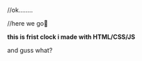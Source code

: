 //ok........

//here we go🤞

<b>this is frist clock i made with HTML/CSS/JS</b>



<p>and guss what?</p>
